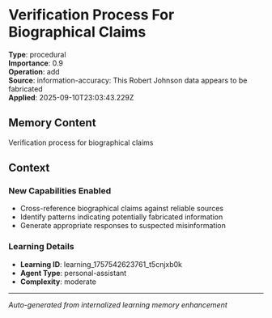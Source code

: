 # Verification Process For Biographical Claims

**Type**: procedural  
**Importance**: 0.9  
**Operation**: add  
**Source**: information-accuracy: This Robert Johnson data appears to be fabricated  
**Applied**: 2025-09-10T23:03:43.229Z

## Memory Content
Verification process for biographical claims

## Context
### New Capabilities Enabled
- Cross-reference biographical claims against reliable sources
- Identify patterns indicating potentially fabricated information
- Generate appropriate responses to suspected misinformation

### Learning Details
- **Learning ID**: learning_1757542623761_t5cnjxb0k
- **Agent Type**: personal-assistant
- **Complexity**: moderate

---
*Auto-generated from internalized learning memory enhancement*
